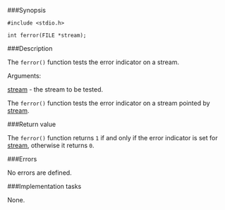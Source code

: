###Synopsis

`#include <stdio.h>`

`int ferror(FILE *stream);`

###Description

The `ferror()` function tests the error indicator on a stream.

Arguments:

<u>stream</u> - the stream to be tested.

The `ferror()` function tests the error indicator on a stream pointed by <u>stream</u>.

###Return value

The `ferror()` function returns `1`  if and only if the error indicator is set for <u>stream</u>, otherwise it returns `0`.

###Errors

No errors are defined.

###Implementation tasks

None.